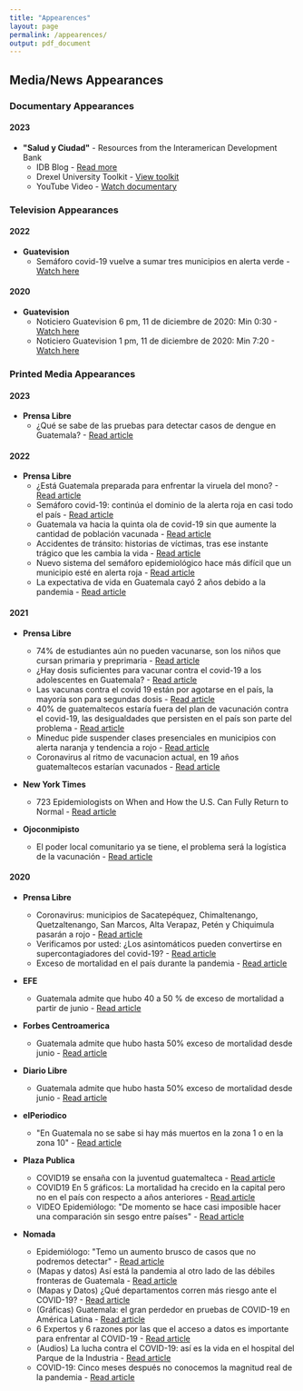 ```yaml
---
title: "Appearences"
layout: page
permalink: /appearences/
output: pdf_document
---
```


## Media/News Appearances

### Documentary Appearances

#### 2023
- **"Salud y Ciudad"** - Resources from the Interamerican Development Bank
  - IDB Blog - [Read more](https://blogs.iadb.org/ciudades-sostenibles/es/ciudades-saludables-codigo-postal-salud-codigo-genetico/)
  - Drexel University Toolkit - [View toolkit](https://drexel.edu/lac/capacity-building/toolkit/)
  - YouTube Video - [Watch documentary](https://www.youtube.com/watch?v=aUM9cxbz_-s)

### Television Appearances

#### 2022
- **Guatevision**
  - Semáforo covid-19 vuelve a sumar tres municipios en alerta verde - [Watch here](https://www.guatevision.com/nacionales/semaforo-covid-19-vuelve-a-sumar-tres-municipios-en-alerta-verde)

#### 2020
- **Guatevision**
  - Noticiero Guatevision 6 pm, 11 de diciembre de 2020: Min 0:30 - [Watch here](https://www.youtube.com/watch?v=5tz2TT5IX54)
  - Noticiero Guatevision 1 pm, 11 de diciembre de 2020: Min 7:20 - [Watch here](https://www.youtube.com/watch?v=vn4xpwV5NW4)

### Printed Media Appearances

#### 2023
- **Prensa Libre**
  - ¿Qué se sabe de las pruebas para detectar casos de dengue en Guatemala? - [Read article](https://www.prensalibre.com/guatemala/comunitario/que-se-sabe-de-las-pruebas-para-detectar-casos-de-dengue-en-guatemala/)

#### 2022
- **Prensa Libre**
  - ¿Está Guatemala preparada para enfrentar la viruela del mono? - [Read article](https://www.prensalibre.com/guatemala/comunitario/esta-guatemala-preparada-para-enfrentar-la-viruela-del-mono/)
  - Semáforo covid-19: continúa el dominio de la alerta roja en casi todo el país - [Read article](https://www.prensalibre.com/guatemala/comunitario/semaforo-covid-19-continua-el-dominio-de-la-alerta-roja-en-casi-todo-el-pais/)
  - Guatemala va hacia la quinta ola de covid-19 sin que aumente la cantidad de población vacunada - [Read article](https://www.prensalibre.com/guatemala/comunitario/guatemala-va-hacia-la-quinta-ola-de-covid-19-sin-que-aumente-la-cantidad-de-poblacion-vacunada/)
  - Accidentes de tránsito: historias de víctimas, tras ese instante trágico que les cambia la vida - [Read article](https://www.prensalibre.com/guatemala/comunitario/accidentes-de-transito-historias-de-victimas-tras-ese-instante-tragico-que-les-cambia-la-vida/)
  - Nuevo sistema del semáforo epidemiológico hace más difícil que un municipio esté en alerta roja - [Read article](https://www.prensalibre.com/guatemala/comunitario/nuevo-sistema-del-semaforo-epidemiologico-hace-mas-dificil-que-un-municipio-este-en-alerta-roja/)
  - La expectativa de vida en Guatemala cayó 2 años debido a la pandemia - [Read article](https://www.prensalibre.com/guatemala/comunitario/la-expectativa-de-vida-del-guatemalteco-cayo-2-anos-debido-a-la-pandemia/)

#### 2021
- **Prensa Libre**
  - 74% de estudiantes aún no pueden vacunarse, son los niños que cursan primaria y preprimaria - [Read article](https://www.prensalibre.com/guatemala/comunitario/74-de-estudiantes-aun-no-pueden-vacunarse-son-los-ninos-que-cursan-primaria-y-preprimaria/)
  - ¿Hay dosis suficientes para vacunar contra el covid-19 a los adolescentes en Guatemala? - [Read article](https://www.prensalibre.com/guatemala/comunitario/hay-dosis-suficientes-para-vacunar-contra-el-covid-19-a-los-adolescentes-en-guatemala/)
  - Las vacunas contra el covid 19 están por agotarse en el país, la mayoría son para segundas dosis - [Read article](https://www.prensalibre.com/guatemala/comunitario/las-vacunas-contra-el-covid-19-estan-por-agotarse-en-el-pais-la-mayoria-son-para-segundas-dosis/)
  - 40% de guatemaltecos estaría fuera del plan de vacunación contra el covid-19, las desigualdades que persisten en el país son parte del problema - [Read article](https://www.prensalibre.com/guatemala/comunitario/40-de-guatemaltecos-estaria-fuera-del-plan-de-vacunacion-contra-el-covid-19-las-desigualdades-que-persisten-en-el-pais-son-parte-del-problema/)
  - Mineduc pide suspender clases presenciales en municipios con alerta naranja y tendencia a rojo - [Read article](https://www.prensalibre.com/guatemala/comunitario/mineduc-pide-suspender-clases-presenciales-en-municipios-con-alerta-naranja-y-tendencia-a-rojo/)
  - Coronavirus al ritmo de vacunacion actual, en 19 años guatemaltecos estarían vacunados - [Read article](https://www.prensalibre.com/guatemala/comunitario/coronavirus-al-ritmo-de-la-vacunacion-actual-en-19-anos-guatemaltecos-estarian-vacunados/)

- **New York Times**
  - 723 Epidemiologists on When and How the U.S. Can Fully Return to Normal - [Read article](https://www.nytimes.com/2021/05/15/upshot/epidemiologists-covid-return-normal.html)

- **Ojoconmipisto**
  - El poder local comunitario ya se tiene, el problema será la logística de la vacunación - [Read article](https://www.ojoconmipisto.com/el-poder-local-comunitario-ya-se-tiene-el-problema-sera-la-logistica-de-la-vacunacion/)

#### 2020
- **Prensa Libre**
  - Coronavirus: municipios de Sacatepéquez, Chimaltenango, Quetzaltenango, San Marcos, Alta Verapaz, Petén y Chiquimula pasarán a rojo - [Read article](https://www.prensalibre.com/guatemala/comunitario/coronavirus-municipios-de-sacatepequez-chimaltenango-quetzaltenango-san-marcos-alta-verapaz-peten-y-chiquimula-pasaran-a-rojo/)
  - Verificamos por usted: ¿Los asintomáticos pueden convertirse en supercontagiadores del covid-19? - [Read article](https://www.prensalibre.com/pl-plus/guatemala/comunitario/los-asintomaticos-en-espacios-cerrados-pueden-convertirse-en-supercontagiadores/)
  - Exceso de mortalidad en el país durante la pandemia - [Read article](https://www.prensalibre.com/opinion/columnasdiarias/exceso-de-mortalidad-en-el-pais-durante-la-pandemia/)

- **EFE**
  - Guatemala admite que hubo 40 a 50 % de exceso de mortalidad a partir de junio - [Read article](https://www.efe.com/efe/america/sociedad/guatemala-admite-que-hubo-40-a-50-de-exceso-mortalidad-partir-junio/20000013-4416316)

- **Forbes Centroamerica**
  - Guatemala admite que hubo hasta 50% exceso de mortalidad desde junio - [Read article](https://forbescentroamerica.com/2020/12/10/guatemala-admite-que-hubo-hasta-50-exceso-de-mortalidad-desde-junio/)

- **Diario Libre**
  - Guatemala admite que hubo hasta 50% exceso de mortalidad desde junio - [Read article](https://www.diariolibre.com/actualidad/internacional/guatemala-admite-que-hubo-40-a-50-de-exceso-mortalidad-a-partir-de-junio-GA23230897)

- **elPeriodico**
  - "En Guatemala no se sabe si hay más muertos en la zona 1 o en la zona 10" - [Read article](https://elperiodico.com.gt/domingo/2020/08/23/en-guatemala-no-se-sabe-si-hay-mas-muertos-en-la-zona-1-o-en-la-zona-10/)

- **Plaza Publica**
  - COVID19 se ensaña con la juventud guatemalteca - [Read article](https://www.plazapublica.com.gt/content/covid19-se-ensana-con-la-juventud-guatemalteca)
  - COVID19 En 5 gráficos: La mortalidad ha crecido en la capital pero no en el país con respecto a años anteriores - [Read article](https://www.plazapublica.com.gt/content/covid19-en-5-graficos-la-mortalidad-ha-crecido-en-la-capital-pero-no-en-el-pais-con-respecto)
  - VIDEO Epidemiólogo: "De momento se hace casi imposible hacer una comparación sin sesgo entre países" - [Read article](https://www.plazapublica.com.gt/content/epidemiologo-de-momento-se-hace-casi-imposible-hacer-una-comparacion-sin-sesgo-entre-paises)

- **Nomada**
  - Epidemiólogo: "Temo un aumento brusco de casos que no podremos detectar" - [Read article](https://nomada.gt/pais/actualidad/epidemiologo-temo-un-aumento-brusco-de-casos-que-no-podremos-detectar/)
  - (Mapas y datos) Así está la pandemia al otro lado de las débiles fronteras de Guatemala - [Read article](https://nomada.gt/pais/actualidad/mapas-y-datos-asi-esta-la-pandemia-al-otro-lado-de-las-debiles-fronteras-de-guatemala/)
  - (Mapas y Datos) ¿Qué departamentos corren más riesgo ante el COVID-19? - [Read article](https://nomada.gt/pais/actualidad/mapas-y-datos-que-departamentos-corren-mas-riesgo-ante-el-covid-19/)
  - (Gráficas) Guatemala: el gran perdedor en pruebas de COVID-19 en América Latina - [Read article](https://nomada.gt/pais/actualidad/graficas-guatemala-el-gran-perdedor-en-pruebas-de-covid-19-en-america-latina/)
  - 6 Expertos y 6 razones por las que el acceso a datos es importante para enfrentar al COVID-19 - [Read article](https://nomada.gt/pais/actualidad/6-expertos-y-6-razones-por-las-que-el-acceso-a-datos-es-importante-para-enfrentar-al-covid-19/)
  - (Audios) La lucha contra el COVID-19: así es la vida en el hospital del Parque de la Industria - [Read article](https://nomada.gt/pais/actualidad/audios-la-lucha-contra-el-covid-19-asi-es-la-vida-en-el-hospital-del-parque-de-la-industria/)
  - COVID-19: Cinco meses después no conocemos la magnitud real de la pandemia - [Read article](https://nomada.gt/pais/actualidad/covid-19-cinco-meses-despues-no-conocemos-la-magnitud-real-de-la-pandemia)
